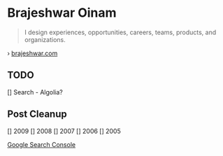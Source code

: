 # Brajeshwar Oinam

> I design experiences, opportunities, careers, teams, products, and organizations.

› [brajeshwar.com](https://brajeshwar.com)


## TODO

[] Search - Algolia?

## Post Cleanup

[] 2009
[] 2008
[] 2007
[] 2006
[] 2005

[Google Search Console](https://search.google.com/search-console)

